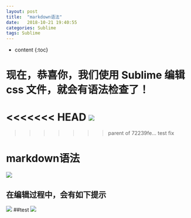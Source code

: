```yaml
---
layout: post
title:  "markdown语法"
date:   2018-10-21 19:40:55
categories: Sublime
tags: Sublime 
---
```


* content
{:toc}

# 现在，恭喜你，我们使用 Sublime 编辑 css 文件，就会有语法检查了！     

<<<<<<< HEAD
![]({{site.url}}/assets/test.png)
=======

>>>>>>> parent of 72239fe... test fix
# markdown语法
![](https://raw.githubusercontent.com/CN-Steve-Lee/CN-Steve-Lee.github.io/master/temp/test.png)

## 在编辑过程中，会有如下提示   
![](sthcool.top/assets/test.png)
##test
![](cn-steve-lee.github.io/assets/test.png)